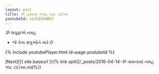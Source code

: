 ```yaml
---
layout: post
title: ૐ હંસાયા નમહ ૧૦૮ ટાઈમ્સ
youtubeId: uoJSI02mBGY
---
```

 
 
 ૐ શત્રુજ્ઞએ નમહ  
 
 -  જે તેના શત્રુઓને મારે છે 
 
  
 
  
 
 
 
 
 
 


{% include youtubePlayer.html id=page.youtubeId %}
 
[Next]({{ site.baseurl }}{% link  split2/_posts/2016-04-14-ૐ વામનાયાં નમહ ૧૦૮ ટાઈમ્સ.md%})
 
